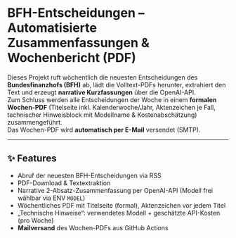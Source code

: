# BFH-Entscheidungen – Automatisierte Zusammenfassungen & Wochenbericht (PDF)

Dieses Projekt ruft wöchentlich die neuesten Entscheidungen des **Bundesfinanzhofs (BFH)** ab, lädt die Volltext-PDFs herunter, extrahiert den Text und erzeugt **narrative Kurzfassungen** über die OpenAI-API.  
Zum Schluss werden alle Entscheidungen der Woche in einem **formalen Wochen-PDF** (Titelseite inkl. Kalenderwoche/Jahr, Aktenzeichen je Fall, technischer Hinweisblock mit Modellname & Kostenabschätzung) zusammengeführt.  
Das Wochen-PDF wird **automatisch per E-Mail** versendet (SMTP).

---

## ✨ Features
- Abruf der neuesten BFH-Entscheidungen via RSS
- PDF-Download & Textextraktion
- Narrative 2-Absatz-Zusammenfassung per OpenAI-API (Modell frei wählbar via ENV `MODEL`)
- Wöchentliches PDF mit Titelseite (formal), Aktenzeichen vor jedem Titel
- „Technische Hinweise“: verwendetes Modell + geschätzte API-Kosten (pro Woche)
- **Mailversand** des Wochen-PDFs aus GitHub Actions
